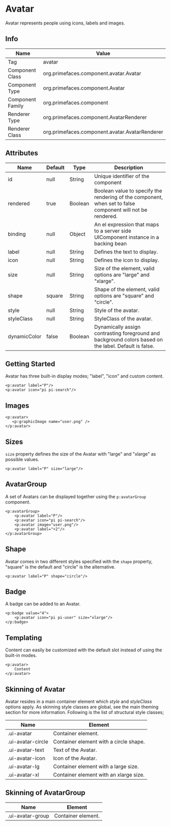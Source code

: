 # Avatar

Avatar represents people using icons, labels and images.

## Info

| Name | Value |
| --- | --- |
| Tag | avatar
| Component Class | org.primefaces.component.avatar.Avatar
| Component Type | org.primefaces.component.Avatar
| Component Family | org.primefaces.component |
| Renderer Type | org.primefaces.component.AvatarRenderer
| Renderer Class | org.primefaces.component.avatar.AvatarRenderer

## Attributes

| Name | Default | Type | Description |
| --- | --- | --- | --- |
| id | null | String | Unique identifier of the component
| rendered | true | Boolean | Boolean value to specify the rendering of the component, when set to false component will not be rendered.
| binding | null | Object | An el expression that maps to a server side UIComponent instance in a backing bean
| label | null | String | Defines the text to display.
| icon | null | String | Defines the icon to display.
| size | null | String | Size of the element, valid options are "large" and "xlarge".
| shape | square | String | Shape of the element, valid options are "square" and "circle".
| style | null | String | Style of the avatar.
| styleClass | null | String | StyleClass of the avatar.
| dynamicColor | false | Boolean | Dynamically assign contrasting foreground and background colors based on the label. Default is false.

## Getting Started
Avatar has three built-in display modes; "label", "icon" and custom content.

```xhtml
<p:avatar label="P"/>
<p:avatar icon="pi pi-search"/>
```

## Images
```xhtml
<p:avatar>
   <p:graphicImage name="user.png" />
</p:avatar>
```

## Sizes
```size``` property defines the size of the Avatar with "large" and "xlarge" as possible values.

```xhtml
<p:avatar label="P" size="large"/>
```

## AvatarGroup
A set of Avatars can be displayed together using the ```p:avatarGroup``` component.

```xhtml
<p:avatarGroup>
    <p:avatar label="P"/>
    <p:avatar icon="pi pi-search"/>
    <p:avatar image="user.png"/>
    <p:avatar label="+2"/>
</p:avatarGroup>
```

## Shape
Avatar comes in two different styles specified with the ```shape``` property, "square" is the default and "circle" is the alternative.

```xhtml
<p:avatar label="P" shape="circle"/>
```

## Badge
A badge can be added to an Avatar.

```xhtml
<p:badge value="4">
    <p:avatar icon="pi pi-user" size="xlarge"/>
</p:badge>
```

## Templating
Content can easily be customized with the default slot instead of using the built-in modes.

```xhtml
<p:avatar>
    Content
</p:avatar>
```

## Skinning of Avatar
Avatar resides in a main container element which _style_ and _styleClass_ options apply. As skinning
style classes are global, see the main theming section for more information. Following is the list of
structural style classes;

| Name | Element |
| --- | --- |
|.ui-avatar | Container element.
|.ui-avatar-circle | Container element with a circle shape.
|.ui-avatar-text | Text of the Avatar.
|.ui-avatar-icon | Icon of the Avatar.
|.ui-avatar-lg | Container element with a large size.
|.ui-avatar-xl | Container element with an xlarge size.

## Skinning of AvatarGroup

| Name | Element |
| --- | --- |
|.ui-avatar-group | Container element.
